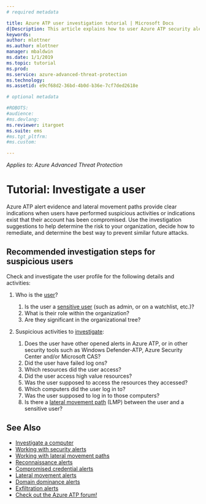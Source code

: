 ```yaml
---
# required metadata

title: Azure ATP user investigation tutorial | Microsoft Docs
d|Description: This article explains how to user Azure ATP security alerts to investigate a suspicious user.
keywords:
author: mlottner
ms.author: mlottner
manager: mbaldwin
ms.date: 1/1/2019
ms.topic: tutorial
ms.prod:
ms.service: azure-advanced-threat-protection
ms.technology:
ms.assetid: e9cf68d2-36bd-4b0d-b36e-7cf7ded2618e

# optional metadata

#ROBOTS:
#audience:
#ms.devlang:
ms.reviewer: itargoet
ms.suite: ems
#ms.tgt_pltfrm:
#ms.custom:

---
```


*Applies to: Azure Advanced Threat Protection*

# Tutorial: Investigate a user

Azure ATP alert evidence and lateral movement paths provide clear indications when users have performed suspicious activities or indications exist that their account has been compromised. Use the investigation suggestions to help determine the risk to your organization, decide how to remediate, and determine the best way to prevent similar future attacks.  

## Recommended investigation steps for suspicious users

Check and investigate the user profile for the following details and activities:

1. Who is the [user](entity-profiles.md)?
     1. Is the user a [sensitive user](sensitive-accounts.md) (such as admin, or on a watchlist, etc.)?  
     2. What is their role within the organization?
     3. Are they significant in the organizational tree?

2. Suspicious activities to [investigate](investigate-entity.md):
     1. Does the user have other opened alerts in Azure ATP, or in other security tools such as Windows Defender-ATP, Azure Security Center and/or Microsoft CAS?
     2. Did the user have failed log ons?
     3. Which resources did the user access?  
     4. Did the user access high value resources?  
     5. Was the user supposed to access the resources they accessed?  
     6. Which computers did the user log in to? 
     7. Was the user supposed to log in to those computers?
     8. Is there a [lateral movement path](use-case-lateral-movement-path.md) (LMP) between the user and a sensitive user?


## See Also

- [Investigate a computer](investigate-a-computer.md)
- [Working with security alerts](working-with-suspicious-activities.md)
- [Working with lateral movement paths](use-case-lateral-movement-path.md)
- [Reconnaissance alerts](atp-reconnaissance-alerts.md)
- [Compromised credential alerts](atp-compromised-credentials-alerts.md)
- [Lateral movement alerts](atp-lateral-movement-alerts.md)
- [Domain dominance alerts](atp-domain-dominance-alerts.md)
- [Exfiltration alerts](atp-exfiltration-alerts.md)
- [Check out the Azure ATP forum!](https://aka.ms/azureatpcommunity)
